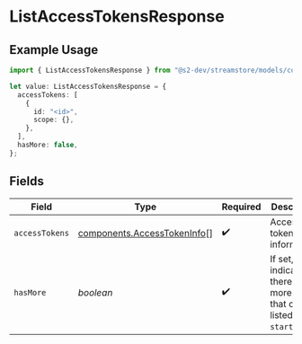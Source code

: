 # ListAccessTokensResponse

## Example Usage

```typescript
import { ListAccessTokensResponse } from "@s2-dev/streamstore/models/components";

let value: ListAccessTokensResponse = {
  accessTokens: [
    {
      id: "<id>",
      scope: {},
    },
  ],
  hasMore: false,
};
```

## Fields

| Field                                                                           | Type                                                                            | Required                                                                        | Description                                                                     |
| ------------------------------------------------------------------------------- | ------------------------------------------------------------------------------- | ------------------------------------------------------------------------------- | ------------------------------------------------------------------------------- |
| `accessTokens`                                                                  | [components.AccessTokenInfo](../../models/components/accesstokeninfo.md)[]      | :heavy_check_mark:                                                              | Access tokens information.                                                      |
| `hasMore`                                                                       | *boolean*                                                                       | :heavy_check_mark:                                                              | If set, indicates there are more results that can be listed with `start_after`. |